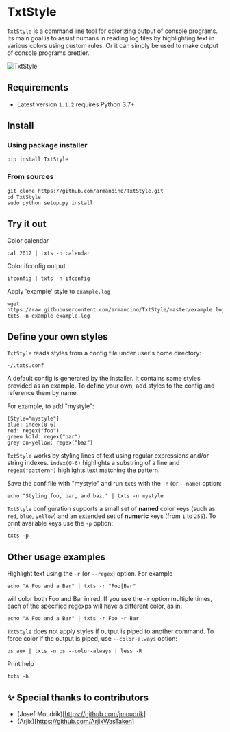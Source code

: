 # TxtStyle

`TxtStyle` is a command line tool for colorizing output of console programs.
Its main goal is to assist humans in reading log files by highlighting text
in various colors using custom rules. Or it can simply be used
to make output of console programs prettier.

![TxtStyle](http://goo.gl/HcyUs)

## Requirements

* Latest version `1.1.2` requires Python 3.7+

## Install

### Using package installer

    pip install TxtStyle

### From sources

    git clone https://github.com/armandino/TxtStyle.git
    cd TxtStyle
    sudo python setup.py install

## Try it out

Color calendar

    cal 2012 | txts -n calendar

Color ifconfig output

    ifconfig | txts -n ifconfig

Apply 'example' style to `example.log`

    wget https://raw.githubusercontent.com/armandino/TxtStyle/master/example.log
    txts -n example example.log

## Define your own styles

`TxtStyle` reads styles from a config file under user's home directory:

    ~/.txts.conf

A default config is generated by the installer.
It contains some styles provided as an example.
To define your own, add styles to the config and reference them by name.

For example, to add "mystyle":

    [Style="mystyle"]
    blue: index(0-6)
    red: regex("foo")
    green bold: regex("bar")
    grey on-yellow: regex("baz")

`TxtStyle` works by styling lines of text using regular expressions
and/or string indexes. `index(0-6)` highlights a substring of a line
and `regex("pattern")` highlights text matching the pattern.

Save the conf file with "mystyle" and run `txts` with
the `-n` (or `--name`) option:

    echo "Styling foo, bar, and baz." | txts -n mystyle

`TxtStyle` configuration supports a small set of **named** color keys
(such as `red`, `blue`, `yellow`) and an extended set of **numeric** keys
(from `1` to `255`). To print available keys use the `-p` option:

    txts -p

## Other usage examples

Highlight text using the `-r` (or `--regex`) option. For example

    echo "A Foo and a Bar" | txts -r "Foo|Bar"

will color both Foo and Bar in red. If you use the `-r` option
multiple times, each of the specified regexps will have a different
color, as in:

    echo "A Foo and a Bar" | txts -r Foo -r Bar

`TxtStyle` does not apply styles if output is piped to another command.
To force color if the output is piped, use `--color-always` option:

    ps aux | txts -n ps --color-always | less -R

Print help

    txts -h

## ✨ Special thanks to contributors
- (Josef Moudrik)[https://github.com/jmoudrik]
- (Arjix)[https://github.com/ArjixWasTaken]
